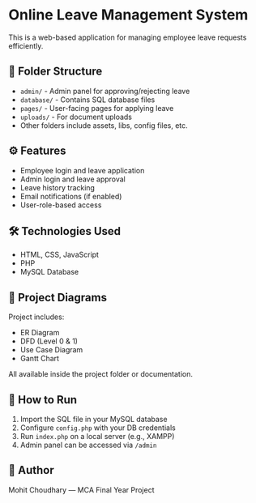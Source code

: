 # Online Leave Management System

This is a web-based application for managing employee leave requests efficiently.

## 📂 Folder Structure

- `admin/` - Admin panel for approving/rejecting leave
- `database/` - Contains SQL database files
- `pages/` - User-facing pages for applying leave
- `uploads/` - For document uploads
- Other folders include assets, libs, config files, etc.

## ⚙️ Features

- Employee login and leave application
- Admin login and leave approval
- Leave history tracking
- Email notifications (if enabled)
- User-role-based access

## 🛠️ Technologies Used

- HTML, CSS, JavaScript
- PHP
- MySQL Database

## 📸 Project Diagrams

Project includes:
- ER Diagram
- DFD (Level 0 & 1)
- Use Case Diagram
- Gantt Chart

All available inside the project folder or documentation.

## 🚀 How to Run

1. Import the SQL file in your MySQL database
2. Configure `config.php` with your DB credentials
3. Run `index.php` on a local server (e.g., XAMPP)
4. Admin panel can be accessed via `/admin`

## 🙋 Author

Mohit Choudhary — MCA Final Year Project
